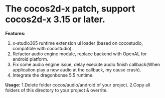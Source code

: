 # The cocos2d-x patch, support cocos2d-x 3.15 or later.
**Features:**
1. x-studio365 runtime extension ui loader (based on cocostudio, compatible with cocostudio).
2. Refactor audio engine module, replace backend with OpenAL for android platform.
3. Fix some audio engine issue, delay execute audio finish callback(When application play a new audio at the callback, my cause crash).
4. Integrate the dragonbonse 5.5 runtime.

**Usage:**
1.Delete folder cocos/audio/android of your project.
2.Copy all folders of this directory to your project & overrite.
